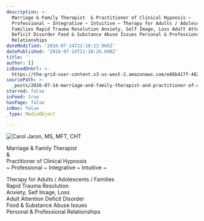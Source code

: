 ```yaml
---
description: >-
  Marriage & Family Therapist  & Practitioner of Clinical Hypnosis ~
  Professional ~ Integrative ~ Intuitive ~ Therapy for Adults / Adolescents /
  Families Rapid Trauma Resolution Anxiety, Self Image, Loss Adult Attention
  Deficit Disorder Food & Substance Abuse Issues Personal & Professional
  Relationships
dateModified: '2016-07-14T21:10:13.966Z'
datePublished: '2016-07-14T21:10:26.690Z'
title: ''
author: []
isBasedOnUrl: >-
  https://the-grid-user-content.s3-us-west-2.amazonaws.com/e86b417f-462a-4748-8478-694e7fbd6155.jpg
sourcePath: >-
  _posts/2016-07-14-marriage-and-family-therapist-and-practitioner-of-clinical-hy.md
starred: false
inFeed: true
hasPage: false
inNav: false
_type: MediaObject

---
```

![Carol Jaron, MS, MFT, CHT](https://the-grid-user-content.s3-us-west-2.amazonaws.com/e86b417f-462a-4748-8478-694e7fbd6155.jpg)

Marriage & Family Therapist   
&   
Practitioner of Clinical Hypnosis   
~ Professional ~ Integrative ~ Intuitive ~   
  
Therapy for Adults / Adolescents / Families   
Rapid Trauma Resolution   
Anxiety, Self Image, Loss   
Adult Attention Deficit Disorder   
Food & Substance Abuse Issues   
Personal & Professional Relationships